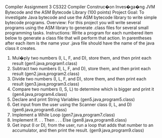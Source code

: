 Compiler Assignment 3
CS322
Compiler Construc�on
Inves�ga�ng JVM Bytecode and the ASM Bytecode Library (100 points)
Project Goal: To investigate Java bytecode and use the ASM bytecode library to write simple
bytecode programs.
Overview: For this project you will write several programs using the ASM library to generate
.class files for several small programming tasks.
Instructions: Write a program for each numbered item below to generate a class file that will
perform that action. In parentheses after each item is the name your .java file should have the
name of the java class it creates.
1. Mul�ply two numbers (I, L, F, and D), store them, and then print each result
(gen1.java,program1.class)
2. Subtract two numbers (I, L, F, and D), store them, and then print each result
(gen2.java,program2.class)
3. Divide two numbers (I, L, F, and D), store them, and then print each result
(gen3.java,program3.class)
4. Compare two numbers (I, S, L) to determine which is bigger and print it
(gen4.java,program4.class)
5. Declare and print String Variables (gen5.java,program5.class)
6. Get input from the user using the Scanner class (I, L, and D) (gen6.java,program6.class)
7. Implement a While Loop (gen7.java,program7.class)
8. Implement If. . . Then . . . Else (gen8.java,program8.class)
9. Get input (I or D), from the user, run a loop that adds that number to an accumulator,
and then print the result. (gen9.java,program9.class)
